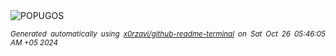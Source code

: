 <div align="justify">
<picture>
    <source media="(prefers-color-scheme: dark)" srcset="https://i.ibb.co/NnJwd6v/output-gif.gif">
    <source media="(prefers-color-scheme: light)" srcset="https://i.ibb.co/NnJwd6v/output-gif.gif">
    <img alt="POPUGOS" src="https://i.ibb.co/NnJwd6v/output-gif.gif">
</picture>

<sub><i>Generated automatically using [x0rzavi/github-readme-terminal](https://github.com/x0rzavi/github-readme-terminal) on Sat Oct 26 05:46:05 AM +05 2024</i></sub>
</div>